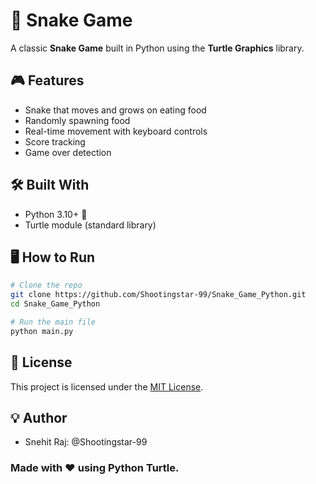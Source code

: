# 🐍 Snake Game

A classic **Snake Game** built in Python using the **Turtle Graphics** library.

## 🎮 Features

- Snake that moves and grows on eating food
- Randomly spawning food
- Real-time movement with keyboard controls
- Score tracking
- Game over detection

## 🛠️ Built With

- Python 3.10+ 🐍
- Turtle module (standard library)

## 🖥️ How to Run

```bash
# Clone the repo
git clone https://github.com/Shootingstar-99/Snake_Game_Python.git
cd Snake_Game_Python

# Run the main file
python main.py
```
## 📄 License
This project is licensed under the [MIT License](LICENSE).

## 💡 Author
- Snehit Raj: @Shootingstar-99

###  Made with ❤️ using Python Turtle.